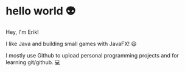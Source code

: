 # hello world 👽

Hey, I'm Erik!

I like Java and building small games with JavaFX! 😃

I mostly use Github to upload personal programming projects and for learning git/github. 💻
